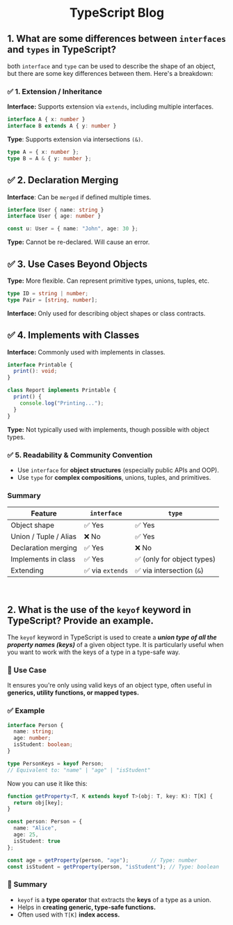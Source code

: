 <div align='center'>

# TypeScript Blog
</div>

## 1. What are some differences between `interfaces` and `types` in TypeScript?

both `interface` and `type` can be used to describe the shape of an object, but there are some key differences between them. Here's a breakdown:

### ✅ 1. Extension / Inheritance

**Interface:** Supports extension via `extends`, including multiple interfaces.

```ts
interface A { x: number }
interface B extends A { y: number }
```

**Type**: Supports extension via intersections `(&)`.

```ts
type A = { x: number };
type B = A & { y: number };
```

## ✅ 2. Declaration Merging

**Interface**: Can be `merged` if defined multiple times.

```ts
interface User { name: string }
interface User { age: number }

const u: User = { name: "John", age: 30 };
```

**Type:** Cannot be re-declared. Will cause an error.


## ✅ 3. Use Cases Beyond Objects

**Type:** More flexible. Can represent primitive types, unions, tuples, etc.

```ts
type ID = string | number;
type Pair = [string, number];
```

**Interface:** Only used for describing object shapes or class contracts.

## ✅ 4. Implements with Classes

**Interface:** Commonly used with implements in classes.

```ts
interface Printable {
  print(): void;
}

class Report implements Printable {
  print() {
    console.log("Printing...");
  }
}
```

**Type:** Not typically used with implements, though possible with object types.

### ✅ 5. Readability & Community Convention

- Use `interface` for **object structures** (especially public APIs and OOP).
- Use `type` for **complex compositions**, unions, tuples, and primitives.


### Summary

| Feature                | `interface`               | `type`                                 |
|------------------------|---------------------------|-----------------------------------------|
| Object shape           | ✅ Yes                    | ✅ Yes                                  |
| Union / Tuple / Alias  | ❌ No                     | ✅ Yes                                  |
| Declaration merging    | ✅ Yes                    | ❌ No                                   |
| Implements in class    | ✅ Yes                    | ✅ (only for object types)              |
| Extending              | ✅ via `extends`          | ✅ via intersection (`&`)               |



<br>


## 2. What is the use of the `keyof` keyword in TypeScript? Provide an example.

The `keyof` keyword in TypeScript is used to create a ***union type of all the property names (keys)*** of a given object type. It is particularly useful when you want to work with the keys of a type in a type-safe way.

### 🔹 Use Case 

It ensures you're only using valid keys of an object type, often useful in **generics, utility functions, or mapped types.**

### ✅ Example

```ts
interface Person {
  name: string;
  age: number;
  isStudent: boolean;
}

type PersonKeys = keyof Person;
// Equivalent to: "name" | "age" | "isStudent"
```

Now you can use it like this:

```ts
function getProperty<T, K extends keyof T>(obj: T, key: K): T[K] {
  return obj[key];
}

const person: Person = {
  name: "Alice",
  age: 25,
  isStudent: true
};

const age = getProperty(person, "age");       // Type: number
const isStudent = getProperty(person, "isStudent"); // Type: boolean
```

### 📌 Summary

- `keyof` is a **type operator** that extracts the **keys** of a type as a union.
- Helps in **creating generic, type-safe functions.**
- Often used with `T[K]` **index access.**